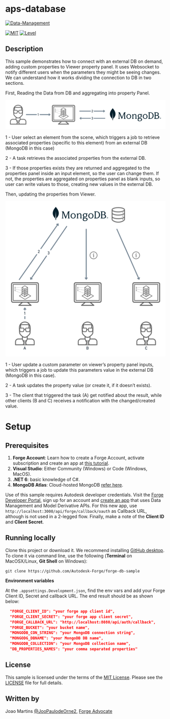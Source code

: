 ﻿# aps-database

[![Data-Management](https://img.shields.io/badge/Data%20Management-v1-green.svg)](http://developer.autodesk.com/)

[![MIT](https://img.shields.io/badge/License-MIT-blue.svg)](http://opensource.org/licenses/MIT)
[![Level](https://img.shields.io/badge/Level-Intermediate-blue.svg)](http://developer.autodesk.com/)

## Description

This sample demonstrates how to connect with an external DB on demand, adding custom properties to Viewer property panel.
It uses Websocket to notify different users when the parameters they might be seeing changes.
We can understand how it works dividing the connection to DB in two sections.

First, Reading the Data from DB and aggregating into property Panel.

![](README/READFROMDB.png)

1 - User select an element from the scene, which triggers a job to retrieve associated properties (specific to this element) from an external DB (MongoDB in this case)

2 - A task retrieves the associated properties from the external DB.

3 - If those properties exists they are returned and aggregated to the properties panel inside an input element, so the user can change them. If not, the properties are aggregated on properties panel as blank inputs, so user can write values to those, creating new values in the external DB.


Then, updating the properties from Viewer.

![](README/UPDATEDBDATA.png)

1 - User update a custom parameter on viewer’s property panel inputs, which triggers a job to update this parameters value in the external DB (MongoDB in this case).

2 - A task updates the property value (or create it, if it doesn’t exists).

3 - The client that triggered the task (A) get notified about the result, while other clients (B and C) receives a notification with the changed/created value.

# Setup

## Prerequisites

1. **Forge Account**: Learn how to create a Forge Account, activate subscription and create an app at [this tutorial](http://learnforge.autodesk.io/#/account/). 
2. **Visual Studio**: Either Community (Windows) or Code (Windows, MacOS). 
3. **.NET 6**: basic knowledge of C#.
4. **MongoDB Atlas**: Cloud-hosted MongoDB [refer here](https://www.mongodb.com/cloud/atlas/).

Use of this sample requires Autodesk developer credentials.
Visit the [Forge Developer Portal](https://developer.autodesk.com), sign up for an account
and [create an app](https://developer.autodesk.com/myapps/create) that uses Data Management and Model Derivative APIs.
For this new app, use `http://localhost:3000/api/forge/callback/oauth` as Callback URL, although is not used in a 2-legged flow.
Finally, make a note of the **Client ID** and **Client Secret**.

## Running locally

Clone this project or download it.
We recommend installing [GitHub desktop](https://desktop.github.com/).
To clone it via command line, use the following (**Terminal** on MacOSX/Linux, **Git Shell** on Windows):

    git clone https://github.com/Autodesk-Forge/forge-db-sample


**Environment variables**

At the `.appsettings.Development.json`, find the env vars and add your Forge Client ID, Secret and callback URL. The end result should be as shown below:

```json
  "FORGE_CLIENT_ID": "your forge app client id",
  "FORGE_CLIENT_SECRET": "your forge app client secret",
  "FORGE_CALLBACK_URL": "http://localhost:8080/api/auth/callback",
  "FORGE_BUCKET": "your bucket name",
  "MONGODB_CON_STRING": "your MongoDB connection string",
  "MONGODG_DBNAME": "your MongoDB DB name",
  "MONGODB_COLLECTION": "your MongoDB collection name",
  "DB_PROPERTIES_NAMES": "your comma separated properties"
```
## License

This sample is licensed under the terms of the [MIT License](http://opensource.org/licenses/MIT). Please see the [LICENSE](LICENSE) file for full details.

## Written by

Joao Martins [@JooPaulodeOrne2](https://twitter.com/JooPaulodeOrne2), [Forge Advocate](http://forge.autodesk.com)
